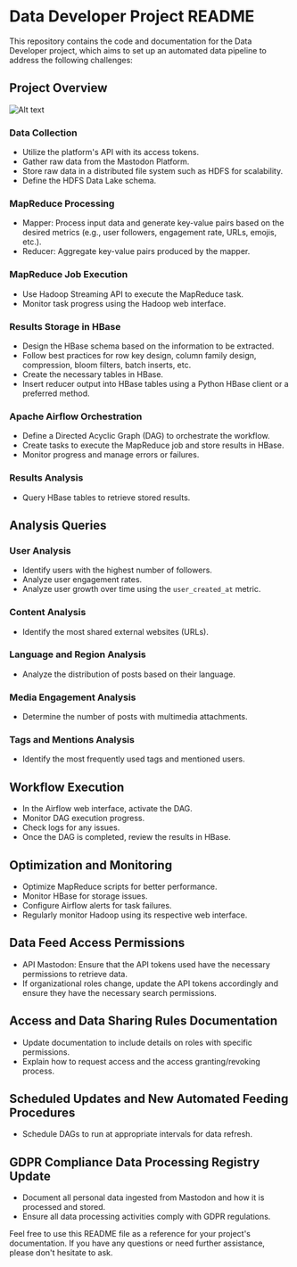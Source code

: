 # Data Developer Project README

This repository contains the code and documentation for the Data Developer project, which aims to set up an automated data pipeline to address the following challenges:

## Project Overview

![Alt text](https://www.simplilearn.com/ice9/free_resources_article_thumb/What_is_Hadoop.jpg)

### Data Collection

- Utilize the platform's API with its access tokens.
- Gather raw data from the Mastodon Platform.
- Store raw data in a distributed file system such as HDFS for scalability.
- Define the HDFS Data Lake schema.

### MapReduce Processing

- Mapper: Process input data and generate key-value pairs based on the desired metrics (e.g., user followers, engagement rate, URLs, emojis, etc.).
- Reducer: Aggregate key-value pairs produced by the mapper.

### MapReduce Job Execution

- Use Hadoop Streaming API to execute the MapReduce task.
- Monitor task progress using the Hadoop web interface.

### Results Storage in HBase

- Design the HBase schema based on the information to be extracted.
- Follow best practices for row key design, column family design, compression, bloom filters, batch inserts, etc.
- Create the necessary tables in HBase.
- Insert reducer output into HBase tables using a Python HBase client or a preferred method.

### Apache Airflow Orchestration

- Define a Directed Acyclic Graph (DAG) to orchestrate the workflow.
- Create tasks to execute the MapReduce job and store results in HBase.
- Monitor progress and manage errors or failures.

### Results Analysis

- Query HBase tables to retrieve stored results.

## Analysis Queries

### User Analysis

- Identify users with the highest number of followers.
- Analyze user engagement rates.
- Analyze user growth over time using the `user_created_at` metric.

### Content Analysis

- Identify the most shared external websites (URLs).

### Language and Region Analysis

- Analyze the distribution of posts based on their language.

### Media Engagement Analysis

- Determine the number of posts with multimedia attachments.

### Tags and Mentions Analysis

- Identify the most frequently used tags and mentioned users.

## Workflow Execution

- In the Airflow web interface, activate the DAG.
- Monitor DAG execution progress.
- Check logs for any issues.
- Once the DAG is completed, review the results in HBase.

## Optimization and Monitoring

- Optimize MapReduce scripts for better performance.
- Monitor HBase for storage issues.
- Configure Airflow alerts for task failures.
- Regularly monitor Hadoop using its respective web interface.

## Data Feed Access Permissions

- API Mastodon: Ensure that the API tokens used have the necessary permissions to retrieve data.
- If organizational roles change, update the API tokens accordingly and ensure they have the necessary search permissions.

## Access and Data Sharing Rules Documentation

- Update documentation to include details on roles with specific permissions.
- Explain how to request access and the access granting/revoking process.

## Scheduled Updates and New Automated Feeding Procedures

- Schedule DAGs to run at appropriate intervals for data refresh.

## GDPR Compliance Data Processing Registry Update

- Document all personal data ingested from Mastodon and how it is processed and stored.
- Ensure all data processing activities comply with GDPR regulations.

Feel free to use this README file as a reference for your project's documentation. If you have any questions or need further assistance, please don't hesitate to ask.

